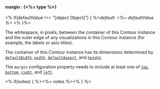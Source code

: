 #### **margin** : {<%= type %>}

<% if(defaultValue !== "[object Object]") { %>*default: <%= defaultValue %>* <% }%>

The whitespace, in pixels, between the container of this Contour instance and the outer edge of any visualizations in this Contour instance (for example, the labels or axis titles). 

The container of this Contour instance has its dimensions determined by [`defaultWidth`](#config_config.chart.defaultWidth), [`width`](#config_config.chart.width), [`defaultAspect`](#config_config.chart.defaultWidth), and [`height`](#config_config.chart.height).

The `margin` configuration property needs to include at least one of [`top`](#config_config.chart.margin.top), [`bottom`](#config_config.chart.margin.bottom), [`right`](#config_config.chart.margin.right), and [`left`](#config_config.chart.margin.left).

<% if(notes) { %><%= notes %><% } %>

